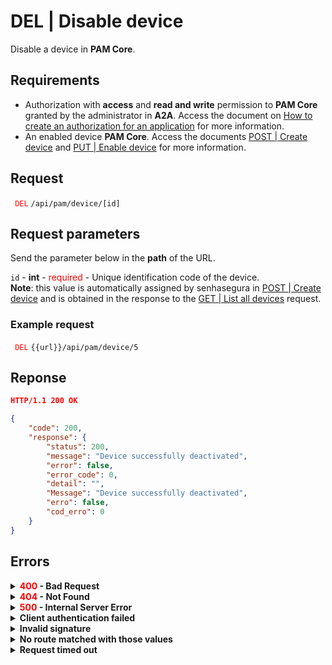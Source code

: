 # DEL | Disable device

Disable a device in **PAM Core**.

## Requirements
* Authorization with **access** and **read and write** permission to **PAM Core** granted by the administrator in **A2A**. 
Access the document on [How to create an authorization for an application](/v3-33/docs/a2a-how-to-create-an-authorization-for-an-application) for more information.
* An enabled device **PAM Core**. 
Access the documents [POST | Create device](/v3-33/docs/api-post-create-device) and [PUT | Enable device](/v3-33/docs/api-put-enable-device) for more information.

## Request


  <code><span style="color:red"> DEL</code></span> `/api/pam/device/[id]`


## Request parameters


Send the parameter below in the <b>path</b> of the URL.

<summary><code>id</code> - <b>int</b> - <span style="color:red">required</span> - Unique identification code of the device.</summary>
<b>Note</b>: this value is automatically assigned by senhasegura in <a href="/v3-33/docs/api-post-create-device">POST | Create device</a> and is obtained in the response to the <a href="/v3-33/docs/api-get-list-all-devices">GET | List all devices</a> request.



 ### Example request



<code><span style="color:red"> DEL</code></span> `{{url}}/api/pam/device/5`
  
  
  
  ## Reponse 
 
 ```json
HTTP/1.1 200 OK
```

 
```json
{
    "code": 200,
    "response": {
        "status": 200,
        "message": "Device successfully deactivated",
        "error": false,
        "error_code": 0,
        "detail": "",
        "Message": "Device successfully deactivated",
        "erro": false,
        "cod_erro": 0
    }
}
```

## Errors

<details>
<summary><b><span style="color:red">400</span> - Bad Request</b></summary>
 
* * *
    
    
<b>Message: "1011: Device not found"</b>     

<br><b>Possible cause</b>: The device wasn't found.
     
<b>Solution</b>:  check the <code>id</code> used to search for the device and resend the request.

* * *
    
    
<b>Message: "1039: Without PAM Configuration Access permission"</b>  
<br><b>Possible cause</b>: your authorization doesn’t have permission to disable a device.</p>

<b>Solution</b>: ask the administrator to check your <b>read and write</b> permission to <b>PAM Core</b> resources in <b>A2A</b>.


***
</details>

<details>
<summary><b><span style="color:red">404</span> - Not Found</b></summary>

***
<b>Message: "Resource sub not found"</b><br>

<p><b>Possible cause</b>: the URL or the requested resource isn’t correct.<br>
        
<b>Solution</b>: check the URL and make sure the parameter is correct.</p>

* * *
</details>

<details>
<summary><b><span style="color:red">500</span> - Internal Server Error</b></summary>

***
    
<b>Message: "Unexpected error."</b><br>
 
<p><b>Possible cause</b>: the error is in the senhasegura server.<br>
        
<b>Solution</b>: contact the support team for more information.</p>

***

<b>Message: "You are not authorized to access this resource."</b>

<p><b>Possible cause</b>: you don’t have the authorization to access this resource.<br>
        
<b>Solution</b>: ask the administrator to check your permission to access the <b>PAM Core</b> resources in <b>A2A</b>.</p>

* * *
 </details>   

  

<details>
<summary><b>Client authentication failed</b></summary>

*** 
   
<b>Message: "Client authentication failed."</b>
<p><b>Possible cause</b>: failure in your application authentication with the senhasegura server. <br>
        
<b>Solution</b>: check the authentication parameters such as <code>Access Token URL</code>, <code>Client ID</code> e <code>Client secret</code> and request a new access token.</p>
 
* * *   
</details>
     
  

<details>
<summary><b>Invalid signature</b></summary>

*** 
    
<b>Message: "Invalid signature"</b>
    
<p><b>Possible cause</b>: failure in recognizing the URL of the client application.
        
<b>Solution</b>: check the URL of the client application and resent the request.</p>

* * * 
</details>
     

<details>
    <summary><b>No route matched with those values</b></summary>
    
***   
    
<b>Message: "No route matched with those values."</b>
   <p><b>Possible cause</b>: the authorization header is missing in the API request.<br>
        
  <b>Solution</b>: request a new access token.</p>
   
 * * *
</details>
 

<details>
    <summary><b> Request timed out</b></summary>
    
***
    
<b>Message: "Request timed out."</b>
<p><b>Possible cause</b>: the request time has expired.<br>
        
<b>Solution</b>: check the connectivity between the source of the request and the senhasegura server.</p>
</details>